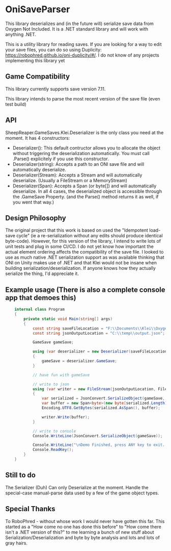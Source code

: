 # OniSaveParser
This library deserializes and (in the future will) serialize save data from Oxygen Not Included. It is a .NET standard library and will work with anything .NET.

This is a utility library for reading saves. If you are looking for a way to edit your save files, you can do so using Duplicity: https://robophred.github.io/oni-duplicity/#/. I do not know of any projects implementing this library yet

## Game Compatibility
This library currently supports save version 7.11.

This library intends to parse the most recent version of the save file (even test build)

## API
SheepReaper.GameSaves.Klei.Deserializer is the only class you need at the moment.
It has 4 constructors:
- Deserializer(): This default contructor allows you to allocate the object without triggering the deserialization automatically. You must call .Parse() explicitely if you use this constructor.
- Deserializer(string): Accepts a path to an ONI save file and will automatically deserialize.
- Deserializer(Stream): Accepts a Stream and will automatically deserialize. (Usually a FileStream or a MemoryStream)
- Deserializer(Span<byte>): Accepts a Span<byte> (or byte[]) and will automatically deserialize.
In all 4 cases, the deserialized object is accessible through the .GameSave Property. (and the Parse() method returns it as well, if you went that way.)

## Design Philosophy
The original project that this work is based on used the "Idempotent load-save cycle" (ie a re-serialization without any edits should produce identical byte-code). However, for this version of the library, I intend to write lots of unit tests and plug in some CI/CD. I do not yet know how important the actual element ordering affects the compatibility of the save file. I looked to use as much native .NET serialization support as was available thinking that ONI on Unity makes use of .NET and that Klei would not be insane when building serialization/deserialization. If anyone knows how they actually serialize the thing, I'd appreciate it.

## Example usage (There is also a complete console app that demoes this)
```csharp
    internal class Program
    {
        private static void Main(string[] args)
        {
            const string saveFileLocation = "F:\\Documents\\Klei\\OxygenNotIncluded\\save_files\\plucky.sav";
            const string jsonOutputLocation = "C:\\temp\\output.json";

            GameSave gameSave;

            using (var deserializer = new Deserializer(saveFileLocation))
            {
                gameSave = deserializer.GameSave;
            }

            // have fun with gameSave

            // write to json
            using (var writer = new FileStream(jsonOutputLocation, FileMode.OpenOrCreate))
            {
                var serialized = JsonConvert.SerializeObject(gameSave, Formatting.Indented);
                var buffer = new Span<byte>(new byte[serialized.Length]);
                Encoding.UTF8.GetBytes(serialized.AsSpan(), buffer);

                writer.Write(buffer);
            }

            // write to console
            Console.WriteLine(JsonConvert.SerializeObject(gameSave));

            Console.WriteLine("\nDemo Finished, press ANY key to exit...");
            Console.ReadKey();
        }
    }
```

## Still to do
The Serializer (Duh) Can only Deserialize at the moment.
Handle the special-case manual-parse data used by a few of the game object types.

## Special Thanks
To RoboPhred - without whose work I would never have gotten this far. This started as a "How come no one has done this before" to "How come there isn't a .NET version of this?" to me learning a bunch of new stuff about Serialization/Deserialization and byte by byte analysis and lots and lots of gray hairs.
